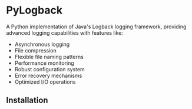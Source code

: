 # PyLogback

A Python implementation of Java's Logback logging framework, providing advanced logging capabilities with features like:

- Asynchronous logging
- File compression
- Flexible file naming patterns
- Performance monitoring
- Robust configuration system
- Error recovery mechanisms
- Optimized I/O operations

## Installation
